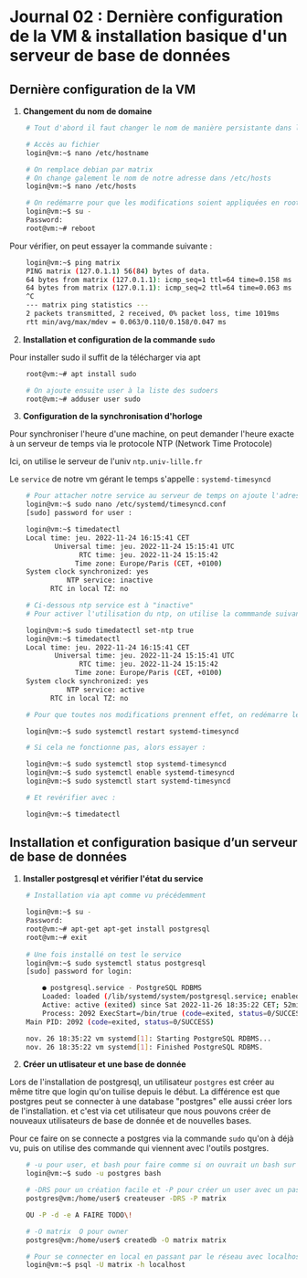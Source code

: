 # Journal 02 : Dernière configuration de la VM & installation basique d'un serveur de base de données

## Dernière configuration de la VM

1. **Changement du nom de domaine**

```bash
    # Tout d'abord il faut changer le nom de manière persistante dans le fichier /etc/hostname

    # Accès au fichier
    login@vm:~$ nano /etc/hostname

    # On remplace debian par matrix
    # On change galement le nom de notre adresse dans /etc/hosts
    login@vm:~$ nano /etc/hosts

    # On redémarre pour que les modifications soient appliquées en root
    login@vm:~$ su -
    Password:
    root@vm:~# reboot
```

Pour vérifier, on peut essayer la commande suivante : 

```bash
    login@vm:~$ ping matrix
    PING matrix (127.0.1.1) 56(84) bytes of data.
    64 bytes from matrix (127.0.1.1): icmp_seq=1 ttl=64 time=0.158 ms
    64 bytes from matrix (127.0.1.1): icmp_seq=2 ttl=64 time=0.063 ms
    ^C
    --- matrix ping statistics ---
    2 packets transmitted, 2 received, 0% packet loss, time 1019ms
    rtt min/avg/max/mdev = 0.063/0.110/0.158/0.047 ms
```

2. **Installation et configuration de la commande `sudo`**

Pour installer sudo il suffit de la télécharger via apt

```bash
    root@vm:~# apt install sudo

    # On ajoute ensuite user à la liste des sudoers
    root@vm:~# adduser user sudo
```

3. **Configuration de la synchronisation d'horloge**

Pour synchroniser l'heure d'une machine, on peut demander l'heure exacte à un serveur de temps via le protocole NTP (Network Time Protocole)

Ici, on utilise le serveur de l'univ `ntp.univ-lille.fr`

Le `service` de notre vm gérant le temps s'appelle : `systemd-timesyncd`

```bash
    # Pour attacher notre service au serveur de temps on ajoute l'adresse du ntp à la variable NTP du fichier 
    login@vm:~$ sudo nano /etc/systemd/timesyncd.conf
    [sudo] password for user :

    login@vm:~$ timedatectl
    Local time: jeu. 2022-11-24 16:15:41 CET
           Universal time: jeu. 2022-11-24 15:15:41 UTC
                 RTC time: jeu. 2022-11-24 15:15:42
                Time zone: Europe/Paris (CET, +0100)
    System clock synchronized: yes
              NTP service: inactive
          RTC in local TZ: no

    # Ci-dessous ntp service est à "inactive"
    # Pour activer l'utilisation du ntp, on utilise la commmande suivante

    login@vm:~$ sudo timedatectl set-ntp true
    login@vm:~$ timedatectl
    Local time: jeu. 2022-11-24 16:15:41 CET
           Universal time: jeu. 2022-11-24 15:15:41 UTC
                 RTC time: jeu. 2022-11-24 15:15:42
                Time zone: Europe/Paris (CET, +0100)
    System clock synchronized: yes
              NTP service: active
          RTC in local TZ: no

    # Pour que toutes nos modifications prennent effet, on redémarre le service

    login@vm:~$ sudo systemctl restart systemd-timesyncd

    # Si cela ne fonctionne pas, alors essayer :

    login@vm:~$ sudo systemctl stop systemd-timesyncd
    login@vm:~$ sudo systemctl enable systemd-timesyncd
    login@vm:~$ sudo systemctl start systemd-timesyncd

    # Et revérifier avec :

    login@vm:~$ timedatectl

```

## Installation et configuration basique d’un serveur de base de données

1. **Installer postgresql et vérifier l'état du service**

```bash
    # Installation via apt comme vu précédemment

    login@vm:~$ su -
    Password:
    root@vm:~# apt-get apt-get install postgresql
    root@vm:~# exit
    
    # Une fois installé on test le service
    login@vm:~$ sudo systemctl status postgresql
    [sudo] password for login:  

        ● postgresql.service - PostgreSQL RDBMS
        Loaded: loaded (/lib/systemd/system/postgresql.service; enabled; vendor preset: enabled)
        Active: active (exited) since Sat 2022-11-26 18:35:22 CET; 52min ago
        Process: 2092 ExecStart=/bin/true (code=exited, status=0/SUCCESS)
    Main PID: 2092 (code=exited, status=0/SUCCESS)

    nov. 26 18:35:22 vm systemd[1]: Starting PostgreSQL RDBMS...
    nov. 26 18:35:22 vm systemd[1]: Finished PostgreSQL RDBMS.

```

2. **Créer un utlisateur et une base de donnée**

Lors de l'installation de postgresql, un utilisateur `postgres` est créer au même titre que login qu'on tuilise depuis le début. La différence est que postgres peut se connecter à une database "postgres" elle aussi créer lors de l'installation. et c'est via cet utilisateur que nous pouvons créer de nouveaux utilisateurs de base de donnée et de nouvelles bases.

Pour ce faire on se connecte a postgres via la commande `sudo` qu'on à déjà vu, puis on utilise des commande qui viennent avec l'outils postgres.

```bash
    # -u pour user, et bash pour faire comme si on ouvrait un bash sur cette session.
    login@vm:~$ sudo -u postgres bash

    # -DRS pour un création facile et -P pour créer un user avec un password et matrix le nom du user.
    postgres@vm:/home/user$ createuser -DRS -P matrix

    OU -P -d -e A FAIRE TODO\!

    # -O matrix  O pour owner
    postgres@vm:/home/user$ createdb -O matrix matrix

    # Pour se connecter en local en passant par le réseau avec localhost
    login@vm:~$ psql -U matrix -h localhost
```
